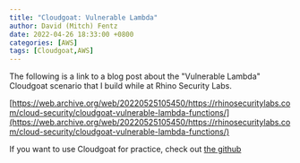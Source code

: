```yaml
---
title: "Cloudgoat: Vulnerable Lambda"
author: David (Mitch) Fentz
date: 2022-04-26 18:33:00 +0800
categories: [AWS]
tags: [Cloudgoat,AWS]
---
```


The following is a link to a blog post about the "Vulnerable Lambda" Cloudgoat scenario that I build while at Rhino Security Labs. 

[https://web.archive.org/web/20220525105450/https://rhinosecuritylabs.com/cloud-security/cloudgoat-vulnerable-lambda-functions/](https://web.archive.org/web/20220525105450/https://rhinosecuritylabs.com/cloud-security/cloudgoat-vulnerable-lambda-functions/)

If you want to use Cloudgoat for practice, check out [the github](https://github.com/RhinoSecurityLabs/cloudgoat)